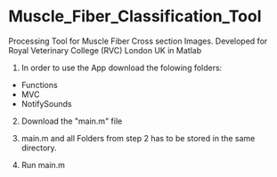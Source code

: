 # Muscle_Fiber_Classification_Tool
Processing Tool for Muscle Fiber Cross section Images. Developed for Royal Veterinary College (RVC) London UK in Matlab

1. In order to use the App download the folowing folders:
  - Functions
  - MVC
  - NotifySounds

2. Download the "main.m" file 

3. main.m and all Folders from step 2 has to be stored in the same directory.

4. Run main.m
